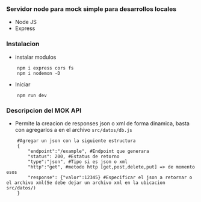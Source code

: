### Servidor node para mock simple para desarrollos locales

* Node JS
* Express

### Instalacion
* instalar modulos
```
    npm i express cors fs
    npm i nodemon -D
```

* Iniciar
```
    npm run dev
```

### Descripcion del MOK API
* Permite la creacion de responses json o xml de forma dinamica, basta con agregarlos a en el archivo `src/datos/db.js`
```
    #Agregar un json con la siguiente estructura 
    {
        "endpoint":"/example", #Endpoint que generara
        "status": 200, #Estatus de retorno
        "type":"json", #Tipo si es json o xml
        "http":"get", #metodo http [get,post,delete,put] => de momento esos
        "response": {"valor":12345} #Especificar el json a retornar o el archivo xml(Se debe dejar un archivo xml en la ubicacion src/datos/)
    }
```